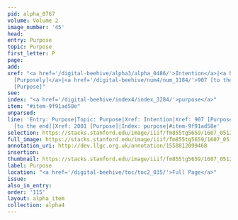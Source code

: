 ```yaml
---
pid: alpha_0767
volume: Volume 2
image_number: '45'
head:
entry: Purpose
topic: Purpose
first_letter: P
page:
add:
xref: "<a href='/digital-beehive/alpha3/alpha_0486/'>Intention</a>|<a href='/digital-beehive/num4/num_1183/'>907
  [Purposely]</a>|<a href='/digital-beehive/num4/num_1184/'>907 [to the end]</a>|2001
  [Purpose]"
see:
index: "<a href='/digital-beehive/index4/index_3284/'>purpose</a>"
item: "#item-9f91ad58e"
unparsed:
line: 'Entry: Purpose|Topic: Purpose|Xref: Intention|Xref: 907 [Purposely]|Xref: 907
  [to the end]|Xref: 2001 [Purpose]|Index: purpose|#item-9f91ad58e'
selection: https://stacks.stanford.edu/image/iiif/fm855tg5659/1607_0512/287,898,3081,374/full/0/default.jpg
full_image: https://stacks.stanford.edu/image/iiif/fm855tg5659/1607_0512/full/full/0/default.jpg
annotation_uri: http://dev.llgc.org.uk/annotation/1558812099468
insertion:
thumbnail: https://stacks.stanford.edu/image/iiif/fm855tg5659/1607_0512/287,898,600,180/250,/0/default.jpg
label: Purpose
location: "<a href='/digital-beehive/toc/toc2_035/'>Full Page</a>"
issue:
also_in_entry:
order: '115'
layout: alpha_item
collection: alpha4
---
```

